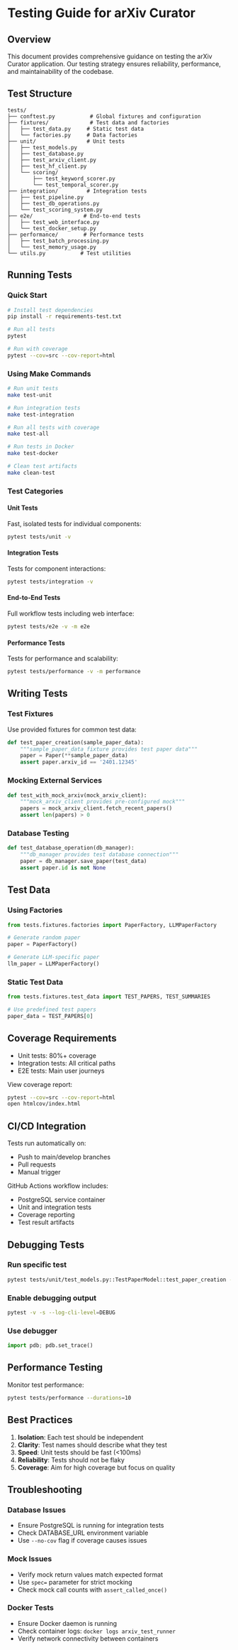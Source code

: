 # Testing Guide for arXiv Curator

## Overview

This document provides comprehensive guidance on testing the arXiv Curator application. Our testing strategy ensures reliability, performance, and maintainability of the codebase.

## Test Structure

```
tests/
├── conftest.py           # Global fixtures and configuration
├── fixtures/             # Test data and factories
│   ├── test_data.py     # Static test data
│   └── factories.py     # Data factories
├── unit/                # Unit tests
│   ├── test_models.py
│   ├── test_database.py
│   ├── test_arxiv_client.py
│   ├── test_hf_client.py
│   └── scoring/
│       ├── test_keyword_scorer.py
│       └── test_temporal_scorer.py
├── integration/         # Integration tests
│   ├── test_pipeline.py
│   ├── test_db_operations.py
│   └── test_scoring_system.py
├── e2e/                # End-to-end tests
│   ├── test_web_interface.py
│   └── test_docker_setup.py
├── performance/        # Performance tests
│   ├── test_batch_processing.py
│   └── test_memory_usage.py
└── utils.py           # Test utilities
```

## Running Tests

### Quick Start

```bash
# Install test dependencies
pip install -r requirements-test.txt

# Run all tests
pytest

# Run with coverage
pytest --cov=src --cov-report=html
```
### Using Make Commands

```bash
# Run unit tests
make test-unit

# Run integration tests
make test-integration

# Run all tests with coverage
make test-all

# Run tests in Docker
make test-docker

# Clean test artifacts
make clean-test
```

### Test Categories

#### Unit Tests
Fast, isolated tests for individual components:
```bash
pytest tests/unit -v
```

#### Integration Tests
Tests for component interactions:
```bash
pytest tests/integration -v
```

#### End-to-End Tests
Full workflow tests including web interface:
```bash
pytest tests/e2e -v -m e2e
```

#### Performance Tests
Tests for performance and scalability:
```bash
pytest tests/performance -v -m performance
```

## Writing Tests

### Test Fixtures

Use provided fixtures for common test data:
```python
def test_paper_creation(sample_paper_data):
    """sample_paper_data fixture provides test paper data"""
    paper = Paper(**sample_paper_data)
    assert paper.arxiv_id == '2401.12345'
```

### Mocking External Services

```python
def test_with_mock_arxiv(mock_arxiv_client):
    """mock_arxiv_client provides pre-configured mock"""
    papers = mock_arxiv_client.fetch_recent_papers()
    assert len(papers) > 0
```

### Database Testing

```python
def test_database_operation(db_manager):
    """db_manager provides test database connection"""
    paper = db_manager.save_paper(test_data)
    assert paper.id is not None
```

## Test Data

### Using Factories

```python
from tests.fixtures.factories import PaperFactory, LLMPaperFactory

# Generate random paper
paper = PaperFactory()

# Generate LLM-specific paper
llm_paper = LLMPaperFactory()
```

### Static Test Data

```python
from tests.fixtures.test_data import TEST_PAPERS, TEST_SUMMARIES

# Use predefined test papers
paper_data = TEST_PAPERS[0]
```
## Coverage Requirements

- Unit tests: 80%+ coverage
- Integration tests: All critical paths
- E2E tests: Main user journeys

View coverage report:
```bash
pytest --cov=src --cov-report=html
open htmlcov/index.html
```

## CI/CD Integration

Tests run automatically on:
- Push to main/develop branches
- Pull requests
- Manual trigger

GitHub Actions workflow includes:
- PostgreSQL service container
- Unit and integration tests
- Coverage reporting
- Test result artifacts

## Debugging Tests

### Run specific test
```bash
pytest tests/unit/test_models.py::TestPaperModel::test_paper_creation -v
```

### Enable debugging output
```bash
pytest -v -s --log-cli-level=DEBUG
```

### Use debugger
```python
import pdb; pdb.set_trace()
```

## Performance Testing

Monitor test performance:
```bash
pytest tests/performance --durations=10
```

## Best Practices

1. **Isolation**: Each test should be independent
2. **Clarity**: Test names should describe what they test
3. **Speed**: Unit tests should be fast (<100ms)
4. **Reliability**: Tests should not be flaky
5. **Coverage**: Aim for high coverage but focus on quality

## Troubleshooting

### Database Issues
- Ensure PostgreSQL is running for integration tests
- Check DATABASE_URL environment variable
- Use `--no-cov` flag if coverage causes issues

### Mock Issues
- Verify mock return values match expected format
- Use `spec=` parameter for strict mocking
- Check mock call counts with `assert_called_once()`

### Docker Tests
- Ensure Docker daemon is running
- Check container logs: `docker logs arxiv_test_runner`
- Verify network connectivity between containers